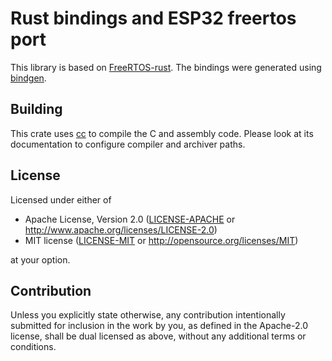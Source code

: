 # Rust bindings and ESP32 freertos port

This library is based on [FreeRTOS-rust](https://github.com/lobaro/FreeRTOS-rust).
The bindings were generated using [bindgen](https://crates.io/crates/bindgen).

## Building

This crate uses [cc](https://github.com/alexcrichton/cc-rs) to compile the C and assembly
code. Please look at its documentation to configure compiler and archiver paths.

## License

Licensed under either of

 * Apache License, Version 2.0
   ([LICENSE-APACHE](LICENSE-APACHE) or http://www.apache.org/licenses/LICENSE-2.0)
 * MIT license
   ([LICENSE-MIT](LICENSE-MIT) or http://opensource.org/licenses/MIT)

at your option.

## Contribution

Unless you explicitly state otherwise, any contribution intentionally submitted
for inclusion in the work by you, as defined in the Apache-2.0 license, shall be
dual licensed as above, without any additional terms or conditions.